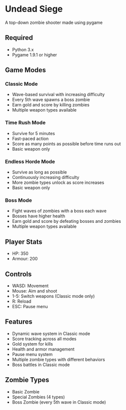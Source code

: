 # Undead Siege
A top-down zombie shooter made using pygame

## Required
- Python 3.x
- Pygame 1.9.1 or higher

## Game Modes

### Classic Mode
- Wave-based survival with increasing difficulty
- Every 5th wave spawns a boss zombie
- Earn gold and score by killing zombies
- Multiple weapon types available

### Time Rush Mode
- Survive for 5 minutes
- Fast-paced action
- Score as many points as possible before time runs out
- Basic weapon only

### Endless Horde Mode
- Survive as long as possible
- Continuously increasing difficulty
- More zombie types unlock as score increases
- Basic weapon only

### Boss Mode
- Fight waves of zombies with a boss each wave
- Bosses have higher health
- Earn gold and score by defeating bosses and zombies
- Multiple weapon types available

## Player Stats
- HP: 350
- Armour: 200


## Controls
- WASD: Movement
- Mouse: Aim and shoot
- 1-5: Switch weapons (Classic mode only)
- R: Reload
- ESC: Pause menu

## Features
- Dynamic wave system in Classic mode
- Score tracking across all modes
- Gold system for kills
- Health and armor management
- Pause menu system
- Multiple zombie types with different behaviors
- Boss battles in Classic mode

## Zombie Types
- Basic Zombie
- Special Zombies (4 types)
- Boss Zombie (every 5th wave in Classic mode)
